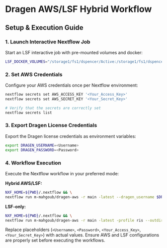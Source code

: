 # Dragen AWS/LSF Hybrid Workflow

## Setup & Execution Guide

### 1. Launch Interactive Nextflow Job

Start an LSF interactive job with pre-mounted volumes and docker:

```bash
LSF_DOCKER_VOLUMES="/storage1/fs1/dspencer/Active:/storage1/fs1/dspencer/Active /scratch1/fs1/dspencer:/scratch1/fs1/dspencer /storage1/fs1/timley/Active:/storage1/fs1/timley/Active $HOME:$HOME" bsub -G compute-dspencer -Is -g /mohamed/interactive -q general-interactive -R"select[mem>24000] rusage[mem=24000]" -M 24000000 -n 4 -a "docker(mdivr/nextflow:20230925)" /bin/bash -l
```

### 2. Set AWS Credentials

Configure your AWS credentials once per Nextflow environment:

```bash
nextflow secrets set AWS_ACCESS_KEY '<Your_Access_Key>'
nextflow secrets set AWS_SECRET_KEY '<Your_Secret_Key>'

# Verify that the secrets are correctly set
nextflow secrets list
```

### 3. Export Dragen License Credentials

Export the Dragen license credentials as environment variables:

```bash
export DRAGEN_USERNAME=<Username>
export DRAGEN_PASSWORD=<Password>
```

### 4. Workflow Execution

Execute the Nextflow workflow in your preferred mode:

**Hybrid AWS/LSF:**

```bash
NXF_HOME=${PWD}/.nextflow && \
nextflow run m-mahgoub/dragen-aws -r main -latest --dragen_username $DRAGEN_USERNAME --dragen_password $DRAGEN_PASSWORD -profile hybrid -bucket-dir s3://dspencer-dragen-data/tmp/ --outdir results
```
**LSF-only:**

```bash
NXF_HOME=${PWD}/.nextflow && \
nextflow run m-mahgoub/dragen-aws -r main -latest -profile ris --outdir results
```

Replace placeholders (`<Username>`, `<Password>`, `<Your_Access_Key>`, `<Your_Secret_Key>`) with actual values. Ensure AWS and LSF configurations are properly set before executing the workflows.
